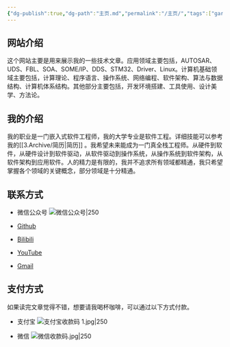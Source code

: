 ```yaml
---
{"dg-publish":true,"dg-path":"主页.md","permalink":"/主页/","tags":["gardenEntry"],"noteIcon":"","created":"","updated":""}
---
```


## 网站介绍
这个网站主要是用来展示我的一些技术文章。应用领域主要包括，AUTOSAR、UDS、FBL、SOA、SOME/IP、DDS、STM32、Driver、Linux。计算机基础领域主要包括，计算理论、程序语言、操作系统、网络编程、软件架构、算法与数据结构、计算机体系结构。其他部分主要包括，开发环境搭建、工具使用、设计美学、方法论。

## 我的介绍
我的职业是一门嵌入式软件工程师，我的大学专业是软件工程。详细技能可以参考我的[[3.Archive/简历\|简历]] 。我希望未来能成为一门真全栈工程师。从硬件到软件，从硬件设计到软件驱动，从软件驱动到操作系统，从操作系统到软件架构，从软件架构到应用软件。人的精力是有限的，我并不追求所有领域都精通，我只希望掌握各个领域的关键概念，部分领域是十分精通。

## 联系方式
- 微信公众号
![微信公众号|250](/img/user/0.Asset/resource/计算机与生活的艺术.jpg)
- [Github](https://github.com/jrtx0)

- [Bilibili](https://space.bilibili.com/18394970)

- [YouTube](https://www.youtube.com/@JRTx_Tech)

- [Gmail](jirentianxiang1024@gmail.com)

## 支付方式
如果读完文章觉得不错，想要请我喝杯咖啡，可以通过以下方式付款。

- 支付宝
![支付宝收款码 1.jpg|250](/img/user/0.Asset/resource/%E6%94%AF%E4%BB%98%E5%AE%9D%E6%94%B6%E6%AC%BE%E7%A0%81%201.jpg)

- 微信
![微信收款码.jpg|250](/img/user/0.Asset/resource/%E5%BE%AE%E4%BF%A1%E6%94%B6%E6%AC%BE%E7%A0%81.jpg)